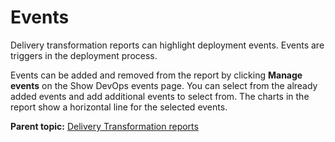 # Events

Delivery transformation reports can highlight deployment events. Events are triggers in the deployment process.

Events can be added and removed from the report by clicking **Manage events** on the Show DevOps events page. You can select from the already added events and add additional events to select from. The charts in the report show a horizontal line for the selected events.

**Parent topic:** [Delivery Transformation reports](../../com.insights.doc/topics/c_reports_efficiency.md)

